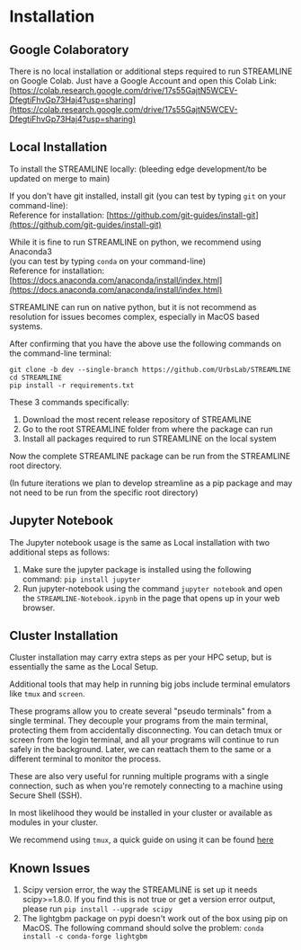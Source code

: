 # Installation

## Google Colaboratory
There is no local installation or additional steps required to run 
STREAMLINE on Google Colab.
Just have a Google Account and open this Colab Link:
[https://colab.research.google.com/drive/17s55GajtN5WCEV-DfegtiFhvGp73Haj4?usp=sharing](https://colab.research.google.com/drive/17s55GajtN5WCEV-DfegtiFhvGp73Haj4?usp=sharing)

## Local Installation
To install the STREAMLINE locally:
(bleeding edge development/to be updated on merge to main)


If you don't have git installed, install git
(you can test by typing `git` on your command-line):\
Reference for installation: [https://github.com/git-guides/install-git](https://github.com/git-guides/install-git)

While it is fine to run STREAMLINE on python, we recommend using Anaconda3 \
(you can test by typing `conda` on your command-line) \
Reference for installation: [https://docs.anaconda.com/anaconda/install/index.html](https://docs.anaconda.com/anaconda/install/index.html)

STREAMLINE can run on native python, but it is not recommend as resolution for issues becomes complex, especially in MacOS based systems.

After confirming that you have the above
use the following commands on the command-line terminal:
```
git clone -b dev --single-branch https://github.com/UrbsLab/STREAMLINE
cd STREAMLINE
pip install -r requirements.txt
```

These 3 commands specifically:
1. Download the most recent release repository of STREAMLINE
2. Go to the root STREAMLINE folder from where the package can run
3. Install all packages required to run STREAMLINE on the local system

Now the complete STREAMLINE package can be run 
from the STREAMLINE root directory.

(In future iterations we plan to develop streamline 
as a pip package and may not need to be run from the specific root directory)

## Jupyter Notebook
The Jupyter notebook usage is the same as Local installation with two additional steps as follows:

1. Make sure the jupyter package is installed using the following command:
   ```pip install jupyter```
2. Run jupyter-notebook using the command `jupyter notebook` and open the `STREAMLINE-Notebook.ipynb` in the 
   page that opens up in your web browser.

## Cluster Installation
Cluster installation may carry extra steps as per your HPC setup, but is essentially the same as the Local Setup.

Additional tools that may help in running big jobs include terminal emulators like `tmux` and `screen`. 

These programs allow you to create several "pseudo terminals" from a single terminal.
They decouple your programs from the main terminal, 
protecting them from accidentally disconnecting. 
You can detach tmux or screen from the login terminal, 
and all your programs will continue to run safely in the background. 
Later, we can reattach them to the same or a different terminal to 
monitor the process.

These are also very useful for running multiple programs with a single connection, 
such as when you're remotely connecting to a machine using Secure Shell (SSH).


In most likelihood they would be installed in your cluster or available as modules in your cluster.

We recommend using `tmux`, a quick guide on using it can be found [here](https://www.redhat.com/sysadmin/introduction-tmux-linux)

## Known Issues

1. Scipy version error, the way the STREAMLINE is set up it needs scipy>=1.8.0. If you find this is not true or 
   get a version error output, please run `pip install --upgrade scipy`
2. The lightgbm package on pypi doesn't work out of the box using pip on MacOS. The following command should solve the problem:
   ```conda install -c conda-forge lightgbm```
